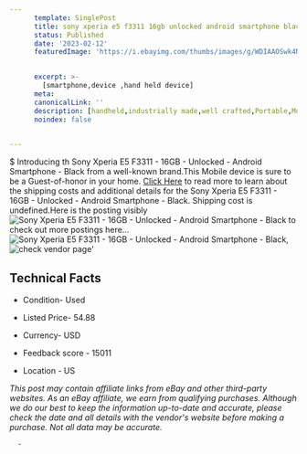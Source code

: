 ```yaml
---
      template: SinglePost
      title: sony xperia e5 f3311 16gb unlocked android smartphone black
      status: Published
      date: '2023-02-12'
      featuredImage: 'https://i.ebayimg.com/thumbs/images/g/WDIAAOSwk4Nj1DWM/s-l225.jpg'
       

      excerpt: >-
        [smartphone,device ,hand held device]
      meta:
      canonicalLink: ''
      description: [handheld,industrially made,well crafted,Portable,Mobile,Compact,Convenient,Lightweight,Maneuverable,Man-portable,Miniature,Carriable,Hand-held,Light,Holdable,Transportable,Mobile device,Pocket-sized,On-the-go,Wireless,Cordless,Compact size,Convenient size, smartphone,device ,hand held device]
      noindex: false
      

---
```

$
      Introducing th Sony Xperia E5 F3311 - 16GB - Unlocked - Android Smartphone - Black from a well-known brand.This Mobile device  is sure to be a Guest-of-honor in your home. [Click Here](https://www.ebay.com/itm/204226385424?hash=item2f8cd75610%3Ag%3AWDIAAOSwk4Nj1DWM&mkevt=1&mkcid=1&mkrid=711-53200-19255-0&campid=%253CePNCampaignId%253E&customid=%253CreferenceId%253E&toolid=10049) to read more to learn about the shipping costs and additional details for the Sony Xperia E5 F3311 - 16GB - Unlocked - Android Smartphone - Black. Shipping cost is undefined.Here is the posting visibly ![Sony Xperia E5 F3311 - 16GB - Unlocked - Android Smartphone - Black](https://i.ebayimg.com/thumbs/images/g/WDIAAOSwk4Nj1DWM/s-l225.jpg) to check out more postings here... ![Sony Xperia E5 F3311 - 16GB - Unlocked - Android Smartphone - Black](https://i.ebayimg.com/images/g/WDIAAOSwk4Nj1DWM/s-l1600.jpg), ![check vendor page](https://origin-galleryplus.ebayimg.com/ws/web/204226385424_2_0_1/225x225.jpg,https://origin-galleryplus.ebayimg.com/ws/web/204226385424_3_0_1/225x225.jpg,https://origin-galleryplus.ebayimg.com/ws/web/204226385424_4_0_1/225x225.jpg,https://origin-galleryplus.ebayimg.com/ws/web/204226385424_5_0_1/225x225.jpg,https://origin-galleryplus.ebayimg.com/ws/web/204226385424_6_0_1/225x225.jpg,https://origin-galleryplus.ebayimg.com/ws/web/204226385424_7_0_1/225x225.jpg)'

      

 ## Technical Facts 



     
      

 - Condition- Used 


      

 - Listed Price- 54.88 


      

 - Currency- USD 


      

 - Feedback score - 15011 


      

 - Location - US 


      
      

 *_This post may contain affiliate links from eBay and other third-party websites. As an eBay affiliate, we earn from qualifying purchases. Although we do our best to keep the information up-to-date and accurate, please check the date and all details with the vendor's website before making a purchase. Not all data may be accurate._*




      -
